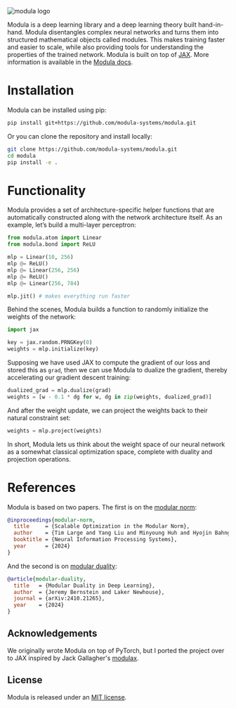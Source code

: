 <picture>
  <source media="(prefers-color-scheme: dark)" srcset="assets/modula.svg">
  <source media="(prefers-color-scheme: light)" srcset="assets/modula_light.svg">
  <img alt="modula logo" src="assets/modula.svg">
</picture>

Modula is a deep learning library and a deep learning theory built hand-in-hand. Modula disentangles complex neural networks and turns them into structured mathematical objects called modules. This makes training faster and easier to scale, while also providing tools for understanding the properties of the trained network. Modula is built on top of [JAX](https://github.com/google/jax). More information is available in the [Modula docs](https://docs.modula.systems).

# Installation

Modula can be installed using pip:

```bash
pip install git+https://github.com/modula-systems/modula.git
```

Or you can clone the repository and install locally:

```bash
git clone https://github.com/modula-systems/modula.git
cd modula
pip install -e .
```

# Functionality

Modula provides a set of architecture-specific helper functions that are automatically constructed along with the network architecture itself. As an example, let’s build a multi-layer perceptron:

```python
from modula.atom import Linear
from modula.bond import ReLU

mlp = Linear(10, 256)
mlp @= ReLU()
mlp @= Linear(256, 256)
mlp @= ReLU()
mlp @= Linear(256, 784)

mlp.jit() # makes everything run faster
```

Behind the scenes, Modula builds a function to randomly initialize the weights of the network:

```python
import jax

key = jax.random.PRNGKey(0)
weights = mlp.initialize(key)
```

Supposing we have used JAX to compute the gradient of our loss and stored this as `grad`, then we can use Modula to dualize the gradient, thereby accelerating our gradient descent training:

```python
dualized_grad = mlp.dualize(grad)
weights = [w - 0.1 * dg for w, dg in zip(weights, dualized_grad)]
```

And after the weight update, we can project the weights back to their natural constraint set:

```python
weights = mlp.project(weights)
```

In short, Modula lets us think about the weight space of our neural network as a somewhat classical optimization space, complete with duality and projection operations.

# References

Modula is based on two papers. The first is on the [modular norm](https://arxiv.org/abs/2405.14813):

```bibtex
@inproceedings{modular-norm,
  title     = {Scalable Optimization in the Modular Norm},
  author    = {Tim Large and Yang Liu and Minyoung Huh and Hyojin Bahng and Phillip Isola and Jeremy Bernstein},
  booktitle = {Neural Information Processing Systems},
  year      = {2024}
}
```

And the second is on [modular duality](https://arxiv.org/abs/2410.21265):

```bibtex
@article{modular-duality,
  title   = {Modular Duality in Deep Learning},
  author  = {Jeremy Bernstein and Laker Newhouse},
  journal = {arXiv:2410.21265},
  year    = {2024}
}
```

## Acknowledgements
We originally wrote Modula on top of PyTorch, but I ported the project over to JAX inspired by Jack Gallagher's [modulax](https://github.com/GallagherCommaJack/modulax).

## License
Modula is released under an [MIT license](/LICENSE).
